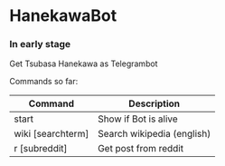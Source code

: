 # HanekawaBot

### In early stage

Get Tsubasa Hanekawa as Telegrambot

Commands so far:

Command|Description
----|----
start|Show if Bot is alive
wiki [searchterm]|Search wikipedia (english)
r [subreddit]|Get post from reddit

